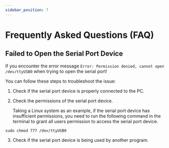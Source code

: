 ```yaml
---
sidebar_position: 7
---
```


# Frequently Asked Questions (FAQ)

## Failed to Open the Serial Port Device

If you encounter the error message `Error: Permission denied, cannot open /dev/ttyUSB0` when trying to open the serial port!

You can follow these steps to troubleshoot the issue:

1.  Check if the serial port device is properly connected to the PC.

2.  Check the permissions of the serial port device.

    Taking a Linux system as an example, if the serial port device has insufficient permissions, you need to run the following command in the terminal to grant all users permission to access the serial port device.

<NewCodeBlock tip="Linux$" type="host">

```
sudo chmod 777 /dev/ttyUSB0
```

</NewCodeBlock>

3. Check if the serial port device is being used by another program.
